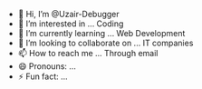 - 👋 Hi, I’m @Uzair-Debugger
- 👀 I’m interested in ... Coding
- 🌱 I’m currently learning ...  Web Development
- 💞️ I’m looking to collaborate on ...  IT companies
- 📫 How to reach me ...  Through email
- 😄 Pronouns: ...
- ⚡ Fun fact: ...

<!---
Uzair-Debugger/Uzair-Debugger is a ✨ special ✨ repository because its `README.md` (this file) appears on your GitHub profile.
You can click the Preview link to take a look at your changes.
--->
